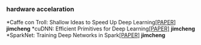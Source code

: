 
### hardware accelaration

*Caffe con Troll: Shallow Ideas to Speed Up Deep Learning[[PAPER]](http://arxiv.org/abs/1504.04343) __jimcheng__
*cuDNN: Efficient Primitives for Deep Learning[[PAPER]](http://arxiv.org/abs/1410.0759) __jimcheng__
*SparkNet: Training Deep Networks in Spark[[PAPER]](http://arxiv.org/abs/1511.06051) __jimcheng__

